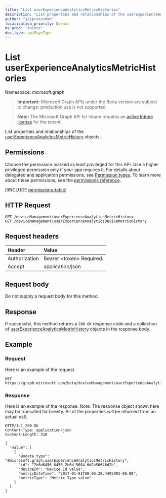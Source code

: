 ```yaml
---
title: "List userExperienceAnalyticsMetricHistories"
description: "List properties and relationships of the userExperienceAnalyticsMetricHistory objects."
author: "jaiprakashmb"
localization_priority: Normal
ms.prod: "intune"
doc_type: apiPageType
---
```


# List userExperienceAnalyticsMetricHistories

Namespace: microsoft.graph

> **Important:** Microsoft Graph APIs under the /beta version are subject to change; production use is not supported.

> **Note:** The Microsoft Graph API for Intune requires an [active Intune license](https://go.microsoft.com/fwlink/?linkid=839381) for the tenant.

List properties and relationships of the [userExperienceAnalyticsMetricHistory](../resources/intune-devices-userexperienceanalyticsmetrichistory.md) objects.

## Permissions
Choose the permission marked as least privileged for this API. Use a higher privileged permission only if your app requires it. For details about delegated and application permissions, see [Permission types](/graph/permissions-overview#permission-types). To learn more about these permissions, see the [permissions reference](/graph/permissions-reference).

<!-- { "blockType": "permissions", "name": "intune_devices_userexperienceanalyticsmetrichistory_list" } -->
[!INCLUDE [permissions-table](../includes/permissions/intune-devices-userexperienceanalyticsmetrichistory-list-permissions.md)]

## HTTP Request
<!-- {
  "blockType": "ignored"
}
-->
``` http
GET /deviceManagement/userExperienceAnalyticsMetricHistory
GET /deviceManagement/userExperienceAnalyticsDeviceMetricHistory
```

## Request headers
|Header|Value|
|:---|:---|
|Authorization|Bearer &lt;token&gt; Required.|
|Accept|application/json|

## Request body
Do not supply a request body for this method.

## Response
If successful, this method returns a `200 OK` response code and a collection of [userExperienceAnalyticsMetricHistory](../resources/intune-devices-userexperienceanalyticsmetrichistory.md) objects in the response body.

## Example

### Request
Here is an example of the request.
``` http
GET https://graph.microsoft.com/beta/deviceManagement/userExperienceAnalyticsMetricHistory
```

### Response
Here is an example of the response. Note: The response object shown here may be truncated for brevity. All of the properties will be returned from an actual call.
``` http
HTTP/1.1 200 OK
Content-Type: application/json
Content-Length: 310

{
  "value": [
    {
      "@odata.type": "#microsoft.graph.userExperienceAnalyticsMetricHistory",
      "id": "2b6d6456-6456-2b6d-5664-6d2b56646d2b",
      "deviceId": "Device Id value",
      "metricDateTime": "2017-01-01T00:00:28.4495993-08:00",
      "metricType": "Metric Type value"
    }
  ]
}
```
